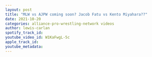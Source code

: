 ```yaml
---
layout: post
title: "MLW vs AJPW coming soon? Jacob Fatu vs Kento Miyahara??"
date: 2021-10-20
categories: alliance-pro-wrestling-network videos
author: lewis-carlan
spotify_track_id: 
youtube_video_id: W1KaFwgL-5c
apple_track_id: 
youtube_metadata: 
---
```

